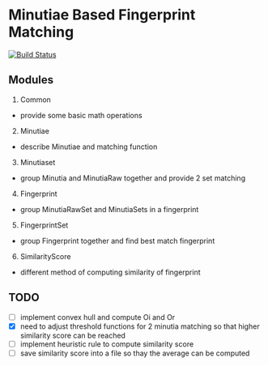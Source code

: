 Minutiae Based Fingerprint Matching
===================================
[![Build Status](https://travis-ci.org/kiddos/fingerprint_matching.svg?branch=master)](https://travis-ci.org/kiddos/fingerprint_matching)

## Modules
1. Common
  * provide some basic math operations
2. Minutiae
  * describe Minutiae and matching function
3. Minutiaset
  * group Minutia and MinutiaRaw together and provide 2 set matching
4. Fingerprint
  * group MinutiaRawSet and MinutiaSets in a fingerprint
5. FingerprintSet
  * group Fingerprint together and find best match fingerprint
6. SimilarityScore
  * different method of computing similarity of fingerprint

## TODO
- [ ] implement convex hull and compute Oi and Or
- [x] need to adjust threshold functions for 2 minutia matching so that higher similarity score can be reached
- [ ] implement heuristic rule to compute similarity score
- [ ] save similarity score into a file so thay the average can be computed
